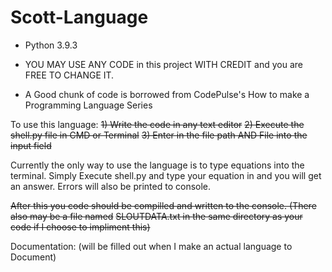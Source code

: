 # Scott-Language
* Python 3.9.3

* YOU MAY USE ANY CODE in this project WITH CREDIT and you are FREE TO CHANGE IT. 

* A Good chunk of code is borrowed from CodePulse's How to make a Programming Language Series

To use this language:
~~1) Write the code in any text editor~~
~~2) Execute the shell.py file in CMD or Terminal~~
~~3) Enter in the file path AND File into the input field~~

Currently the only way to use the language is to type equations into the terminal. Simply Execute shell.py and type your equation in and you will get an answer. Errors will also be printed to console.


~~After this you code should be compilled and written to the console. (There also may be a file named~~
~~SLOUTDATA.txt in the same directory as your code if I choose to impliment this)~~



Documentation:
(will be filled out when I make an actual language to Document)
